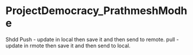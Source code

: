 # ProjectDemocracy_PrathmeshModhe
Shdd
Push - update in local then save it and then send to remote.
pull - update in rmote then save it and then send to local.
